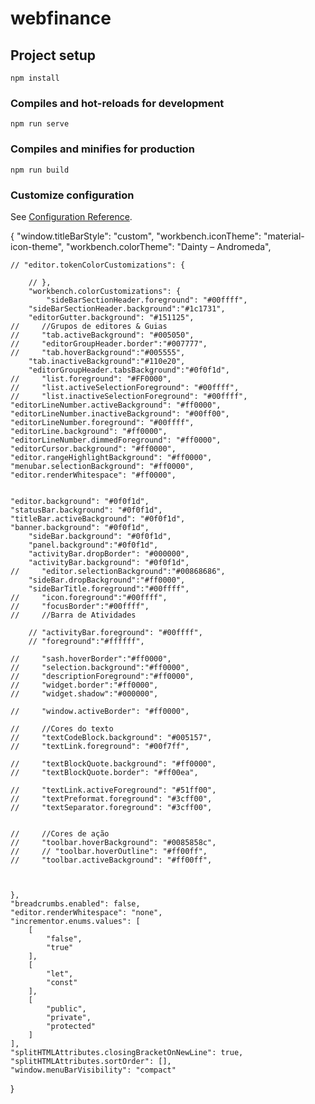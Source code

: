 # webfinance

## Project setup
```
npm install
```

### Compiles and hot-reloads for development
```
npm run serve
```

### Compiles and minifies for production
```
npm run build
```

### Customize configuration
See [Configuration Reference](https://cli.vuejs.org/config/).

{
    "window.titleBarStyle": "custom",
    "workbench.iconTheme": "material-icon-theme",
    "workbench.colorTheme": "Dainty – Andromeda",
    
    // "editor.tokenColorCustomizations": {
        
        // },
        "workbench.colorCustomizations": {
            "sideBarSectionHeader.foreground": "#00ffff",
        "sideBarSectionHeader.background":"#1c1731",
        "editorGutter.background": "#151125",
    //     //Grupos de editores & Guias
    //     "tab.activeBackground": "#005050",
    //     "editorGroupHeader.border":"#007777",
    //     "tab.hoverBackground":"#005555",
        "tab.inactiveBackground":"#110e20",
        "editorGroupHeader.tabsBackground":"#0f0f1d",
    //     "list.foreground": "#FF0000",
    //     "list.activeSelectionForeground": "#00ffff",
    //     "list.inactiveSelectionForeground": "#00ffff",
    "editorLineNumber.activeBackground": "#ff0000",
    "editorLineNumber.inactiveBackground": "#00ff00",
    "editorLineNumber.foreground": "#00ffff",
    "editorLine.background": "#ff0000",
    "editorLineNumber.dimmedForeground": "#ff0000",
    "editorCursor.background": "#ff0000",
    "editor.rangeHighlightBackground": "#ff0000",
    "menubar.selectionBackground": "#ff0000",
    "editor.renderWhitespace": "#ff0000",

    
    "editor.background": "#0f0f1d",
    "statusBar.background": "#0f0f1d",
    "titleBar.activeBackground": "#0f0f1d",
    "banner.background": "#0f0f1d",
        "sideBar.background": "#0f0f1d",
        "panel.background":"#0f0f1d",
        "activityBar.dropBorder": "#000000",
        "activityBar.background": "#0f0f1d",
    //     "editor.selectionBackground":"#00868686",
        "sideBar.dropBackground":"#ff0000",
        "sideBarTitle.foreground":"#00ffff",
    //     "icon.foreground":"#00ffff",
    //     "focusBorder":"#00ffff",
    //     //Barra de Atividades

        // "activityBar.foreground": "#00ffff",
        // "foreground":"#ffffff",

    //     "sash.hoverBorder":"#ff0000",
    //     "selection.background":"#ff0000",
    //     "descriptionForeground":"#ff0000",
    //     "widget.border":"#ff0000",
    //     "widget.shadow":"#000000",

    //     "window.activeBorder": "#ff0000",
        
    //     //Cores do texto
    //     "textCodeBlock.background": "#005157",
    //     "textLink.foreground": "#00f7ff",

    //     "textBlockQuote.background": "#ff0000",
    //     "textBlockQuote.border": "#ff00ea",

    //     "textLink.activeForeground": "#51ff00",
    //     "textPreformat.foreground": "#3cff00",
    //     "textSeparator.foreground": "#3cff00",
        
        
    //     //Cores de ação
    //     "toolbar.hoverBackground": "#0085858c",
    //     // "toolbar.hoverOutline": "#ff00ff",
    //     "toolbar.activeBackground": "#ff00ff",



    },
    "breadcrumbs.enabled": false,
    "editor.renderWhitespace": "none",
    "incrementor.enums.values": [
        [
            "false",
            "true"
        ],
        [
            "let",
            "const"
        ],
        [
            "public",
            "private",
            "protected"
        ]
    ],
    "splitHTMLAttributes.closingBracketOnNewLine": true,
    "splitHTMLAttributes.sortOrder": [],
    "window.menuBarVisibility": "compact"
}